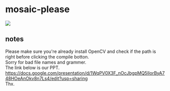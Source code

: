 # mosaic-please
![](https://i.imgur.com/oz6OeWY.png)
## notes
Please make sure you're already install OpenCV and check if the path is right before clicking the compile botton.<br>
Sorry for bad file names and grammer.<br>
The link below is our PPT.<br>
https://docs.google.com/presentation/d/1WqPV0X3F_nOcJbgpMQ5lIorByA748HOeAnOkv8n7Ls4/edit?usp=sharing <br>
Thx.
